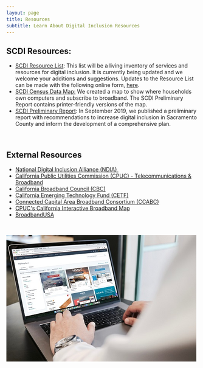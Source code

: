```yaml
---
layout: page
title: Resources
subtitle: Learn About Digital Inclusion Resources
---
```

## SCDI Resources:

* [SCDI Resource List](https://docs.google.com/spreadsheets/d/1I8fdNTbBRDABJ-8Vy4iTEcU56YWU_F0AcU4dJwwZxp8/edit#gid=272524158): This list will be a living inventory of services and resources for digital inclusion. It is currently being updated and we welcome your additions and suggestions. Updates to the Resource List can be made with the following online form, [](https://valleyvision.us16.list-manage.com/track/click?u=1d8421bee454083d0270343ac&id=53cfdf7c77&e=ef54bb2661)[here](https://docs.google.com/spreadsheets/d/1I8fdNTbBRDABJ-8Vy4iTEcU56YWU_F0AcU4dJwwZxp8/edit#gid=272524158).
* [SCDI Census Data Map:](https://digitalinclusionsac.org/pdf/SCDI-Preliminary-Report-Sept-2019.pdf) We created a map to show where households own computers and subscribe to broadband. The SCDI Preliminary Report contains printer-friendly versions of the map.
* [SCDI Preliminary Report](https://saccity.maps.arcgis.com/apps/View/index.html?appid=90abd5fecb3b4f65b1d29e14976e1e20): In September 2019, we published a preliminary report with recommendations to increase digital inclusion in Sacramento County and inform the development of a comprehensive plan.

<br>

## External Resources

* [National Digital Inclusion Alliance (NDIA) ](https://www.digitalinclusion.org/)  
* [California Public Utilities Commission (CPUC) - Telecommunications & Broadband](https://www.cpuc.ca.gov/communications/)
* [California Broadband Council (CBC)](https://broadbandcouncil.ca.gov/)
* [California Emerging Technology Fund (CETF)](https://www.cetfund.org/)
* [Connected Capital Area Broadband Consortium (CCABC)](https://www.valleyvision.org/projects/connected-community-initiative/)
* [CPUC's California Interactive Broadband Map](https://www.broadbandmap.ca.gov/)
* [BroadbandUSA](https://broadbandusa.ntia.doc.gov/)

<br>

![](/assets/uploads/resources.jpg)